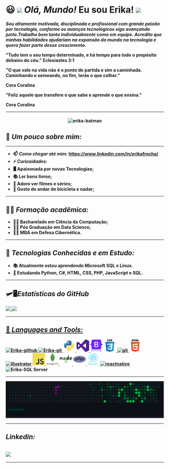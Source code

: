 # :smiley: <img src="https://media.giphy.com/media/hvRJCLFzcasrR4ia7z/giphy.gif" width="28"> *Olá, Mundo!* Eu sou Erika! <img src="https://media.giphy.com/media/12oufCB0MyZ1Go/giphy.gif" width="50">

__*Sou altamente motivada, disciplinada e profissional com grande paixão por tecnologia, conforme os avanços tecnológicos sigo avançando junto.Trabalho bem tanto individualmente como em equipe. Acredito que minhas habilidades ajudariam na expansão do mundo na tecnologia e quero fazer parte desse crescimento.*__

<b><p>"Tudo tem o seu tempo determinado, e há tempo para todo o propósito debaixo do céu." Eclesiastes 3:1</p>

<b><p>"O que vale na vida não é o ponto de partida e sim a caminhada. Caminhando e semeando, no fim, terás o que colher."</p>
Cora Coralina

<b><p>"Feliz aquele que transfere o que sabe e aprende o que ensina."</p>
Cora Coralina
***

<div align="center">
<img align="middle" alt="erika-batman" height="540" width="740" src="https://gifs.eco.br/wp-content/uploads/2022/07/gifs-do-batman-2.gif"><br>
</div>

## 👩  *Um pouco sobre mim:*
***
- 📫 __*Como chegar até mim:*__ https://www.linkedin.com/in/erikafrocha/
- ⚡ __*Curiosidades:*__
- 🖥️  Apaixonada por novas Tecnologias;
- 📚  Ler bons livros;
- 🎥  Adoro ver filmes e séries;
- 🚵  Gosto de andar de bicicleta e nadar;
  
***
##  👩‍🎓  *Formação acadêmica:*

- 👩‍🎓  Bacharelado em Ciência da Computação;
- 👩‍🎓  Pós Graduação em Data Science;
- 👩‍🎓  MBA em Defesa Cibernética.
  
***

## 🚀  *Tecnologias Conhecidas e em Estudo:*

- 📚  Atualmente estou aprendendo Microsoft SQL e Linux.
- 🌱  Estudando Python, C#, HTML, CSS, PHP, JavaScript e SQL.

***
## 🛩️🖥️*Estatísticas do GitHub*

<div>
<a href="https://github.com/erikafrochati">
<img height="400em" src="https://github-readme-stats.vercel.app/api/top-langs/?username=erikafrochati&layout=pie&theme=dracula"/>
<img height="199em" src="https://github-readme-stats-sigma-five.vercel.app/api?username=erikafrochati&show_icons=true&theme=dracula&include_all_commits=true&count_private=true"/>
</div>

***

## 🚀 *Languages and Tools:*
<p align="left">             
<img  alt="Erika-github" height="40" width="40" src="https://encrypted-tbn0.gstatic.com/images?q=tbn:ANd9GcR12qoRG74lhQo80qaN3YZ9ebJEU9WMdZIBzg&usqp=CAU">
<img  alt="Erika-git" height="40" width="40" src="https://encrypted-tbn0.gstatic.com/images?q=tbn:ANd9GcS1QbMk3u3vaLI77EprRtmXRD8b06zHuTjHaw&usqp=CAU">
<img  alt="Erika-Python" height="40" width="40" src="https://raw.githubusercontent.com/devicons/devicon/master/icons/python/python-original.svg">
<img  alt="Erika-Visual Studio" height="40" width="40" src="https://github.com/devicons/devicon/blob/master/icons/visualstudio/visualstudio-plain.svg">  
<a href="https://getbootstrap.com" target="_blank" rel="noreferrer"> <img src="https://raw.githubusercontent.com/devicons/devicon/master/icons/bootstrap/bootstrap-plain-wordmark.svg" alt="bootstrap" width="40" height="40"/></a> <a href="https://www.w3schools.com/css/" target="_blank" rel="noreferrer"> <img src="https://raw.githubusercontent.com/devicons/devicon/master/icons/css3/css3-original-wordmark.svg" alt="css3" width="40" height="40"/> </a> <a href="https://git-scm.com/" target="_blank" rel="noreferrer"> <img src="https://www.vectorlogo.zone/logos/git-scm/git-scm-icon.svg" alt="git" width="40" height="40"/> </a>
<a href="https://www.w3.org/html/" target="_blank" rel="noreferrer"> <img src="https://raw.githubusercontent.com/devicons/devicon/master/icons/html5/html5-original-wordmark.svg" alt="html5" width="40" height="40"/> </a> 
<a href="https://www.adobe.com/in/products/illustrator.html" target="_blank" rel="noreferrer"> <img src="https://www.vectorlogo.zone/logos/adobe_illustrator/adobe_illustrator-icon.svg" alt="illustrator" width="40" height="40"/> </a> 
<a href="https://developer.mozilla.org/en-US/docs/Web/JavaScript" target="_blank" rel="noreferrer"> <img src="https://raw.githubusercontent.com/devicons/devicon/master/icons/javascript/javascript-original.svg" alt="javascript" width="40" height="40"/> </a> 
<a href="https://www.mongodb.com/" target="_blank" rel="noreferrer"> <img src="https://raw.githubusercontent.com/devicons/devicon/master/icons/mongodb/mongodb-original-wordmark.svg" alt="mongodb" width="40" height="40"/> 
<a href="https://nodejs.org" target="_blank" rel="noreferrer"> <img src="https://raw.githubusercontent.com/devicons/devicon/master/icons/nodejs/nodejs-original-wordmark.svg" alt="nodejs" width="40" height="40"/> </a> 
<a href="https://www.php.net" target="_blank" rel="noreferrer"> <img src="https://raw.githubusercontent.com/devicons/devicon/master/icons/php/php-original.svg" alt="php" width="40" height="40"/> </a> 
<a href="https://reactjs.org/" target="_blank" rel="noreferrer"> <img src="https://raw.githubusercontent.com/devicons/devicon/master/icons/react/react-original-wordmark.svg" alt="react" width="40" height="40"/> </a> 
<a href="https://reactnative.dev/" target="_blank" rel="noreferrer"> <img src="https://reactnative.dev/img/header_logo.svg" alt="reactnative" width="40" height="40"/> </a> 
<img align="center" alt="Erika-SQL Server"  "-" src="https://img.shields.io/badge/Microsoft_SQL_Server-CC2927?style=for-the-badge&logo=microsoft-sql-server&logoColor=white"></p>

***  

 ![Snake animation](Snake.gif)
 
***

 ## *Linkedin:*
<div style="display: inline_block"><br>
     <a href="https://www.linkedin.com/in/erikafrocha/" target="_blank"><img src="https://img.shields.io/badge/-LinkedIn-%230077B5?style=for-the-badge&logo=linkedin&logoColor=white" target="_blank"></a>
 </div>
 
***     
